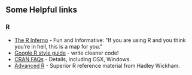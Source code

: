 ## Some Helpful links

### R
* [The R Inferno](http://www.burns-stat.com/documents/books/the-r-inferno/) - Fun and Informative: "If you are using R and you think you’re in hell, this is a map for you."
* [Google R style guide](https://google.github.io/styleguide/Rguide.xml) - write cleaner code!
* [CRAN FAQs](https://cran.r-project.org/faqs.html) - Details, including OSX, Windows.
* [Advanced R](http://adv-r.had.co.nz/) - Superior R reference material from Hadley Wickham.


